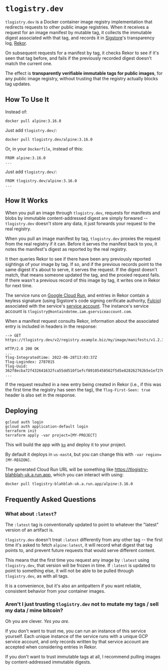 # `tlogistry.dev`

`tlogistry.dev` is a Docker container image registry implementation that redirects requests to other public image registries.
When it receives a request for an image manifest by mutable tag, it collects the immutable digest associated with that tag, and records it in [Sigstore](https://sigstore.dev)'s transparency log, [Rekor](https://docs.sigstore.dev/rekor/overview).

On subsequent requests for a manifest by tag, it checks Rekor to see if it's seen that tag before, and fails if the previously recorded digest doesn't match the current one.

The effect is **transparently verifiable immutable tags for public images**, for any public image registry, without trusting that the registry actually blocks tag updates.

## How To Use It

Instead of:

```
docker pull alpine:3.16.0
```

Just add `tlogistry.dev/`:

```
docker pull tlogistry.dev/alpine:3.16.0
```

Or, in your `Dockerfile`, instead of this:

```
FROM alpine:3.16.0
...
```

Just add `tlogistry.dev/`:

```
FROM tlogistry.dev/alpine:3.16.0
...
```

## How It Works

When you pull an image through `tlogistry.dev`, requests for manifests and blobs by immutable content-addressed digest are simply forwared -- `tlogistry.dev` doesn't store any data, it just forwards your request to the real registry.

When you pull an image manifest by tag, `tlogistry.dev` proxies the request from the real registry if it can.
Before it serves the manifest back to you, it notes the manifest's digest as reported by the real registry.

It then queries Rekor to see if there have been any previously reported sightings of your image by tag.
If so, and if the previous records point to the same digest it's about to serve, it serves the request.
If the digest doesn't match, that means someone updated the tag, and the proxied request fails.
If there wasn't a previous record of this image by tag, it writes one in Rekor for next time.

The service runs on [Google Cloud Run](https://cloud.google.com/run), and entries in Rekor contain a keyless signature (using Sigstore's code signing cerificate authority, [Fulcio](https://docs.sigstore.dev/fulcio/overview/)) associated with the service's [service account](https://cloud.google.com/run/docs/configuring/service-accounts).
The instance's service account is `tlogistry@kontaindotme.iam.gserviceaccount.com`.

When a manifest request consults Rekor, information about the associated entry is included in headers in the response:

```
--> GET https://tlogistry.dev/v2/registry.example.biz/my/image/manifests/v1.2.3

HTTP/2.0 200 OK
...
Tlog-Integratedtime: 2022-06-28T13:03:37Z
Tlog-Logindex: 2787015
Tlog-Uuid: 362f8ecba72f432641632fca55dd510f1efcf89105458562f5d5e828262762b5e1ef276ec6d7a00b
...
```

If the request resulted in a new entry being created in Rekor (i.e., if this was the first time the registry has seen the tag), the `Tlog-First-Seen: true` header is also set in the response.

## Deploying

```
gcloud auth login
gcloud auth application-default login
terraform init
terraform apply -var project=[MY-PROJECT]
```

This will build the app with [`ko`](https://github.com/google/ko) and deploy it to your project.

By default it deploys in `us-east4`, but you can change this with `-var region=[MY-REGION]`.

The generated Cloud Run URL will be something like https://tlogistry-blahblah-uk.a.run.app, which you can interact with using:

```
docker pull tlogistry-blahblah-uk.a.run.app/alpine:3.16.0
```

## Frequently Asked Questions

### What about `:latest`?

The `:latest` tag is conventionally updated to point to whatever the "latest" version of an artifact is.

`tlogistry.dev` doesn't treat `:latest` differently from any other tag -- the first time it's asked to fetch `alpine:latest`, it will record what digest that tag points to, and prevent future requests that would serve different content.

This means that the first time you request any image by `:latest` using `tlogistry.dev`, that version will be frozen in time.
If `:latest` is updated to point to something else, it will not be able to be pulled through `tlogistry.dev`, as with all tags.

It is a convenience, but it's also an antipattern if you want reliable, consistent behavior from your container images.

### Aren't I just trusting `tlogistry.dev` not to mutate my tags / sell my data / mine bitcoin?

Oh you are clever.
_Yes you are._

If you don't want to trust me, you can run an instance of this service yourself.
Each unique instance of the service runs with a unique GCP service account, and only records written by that service account are accepted when considering entries in Rekor.

If you don't want to trust immutable tags at all, I recommend pulling images by content-addressed immutable digests.
